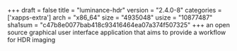 +++
draft = false
title = "luminance-hdr"
version = "2.4.0-8"
categories = ['xapps-extra']
arch = "x86_64"
size = "4935048"
usize = "10877487"
sha1sum = "c47b8e0077bab418c93416464ea07a374f507325"
+++
an open source graphical user interface application that aims to provide a workflow for HDR imaging